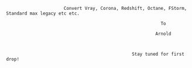                           
                          
                          Convert Vray, Corona, Redshift, Octane, FStorm, Standard max legacy etc etc.

                                                               To

                                                             Arnold



                                                    Stay tuned for first drop!








